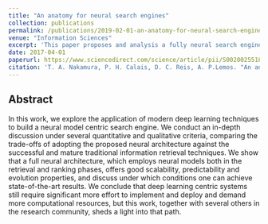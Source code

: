 ```yaml
---
title: "An anatomy for neural search engines"
collection: publications
permalink: /publications/2019-02-01-an-anatomy-for-neural-search-engine
venue: "Information Sciences"
excerpt: 'This paper proposes and analysis a fully neural search engine architecture.'
date: 2017-04-01
paperurl: https://www.sciencedirect.com/science/article/pii/S0020025518309952
citation: 'T. A. Nakamura, P. H. Calais, D. C. Reis, A. P.Lemos. "An anatomy for neural search engines", <i>Information Sciences</i> (2019), Volume 480, 339-353.'
---
```


## Abstract
In this work, we explore the application of modern deep learning techniques to build a neural model centric search engine. We conduct an in-depth discussion under several quantitative and qualitative criteria, comparing the trade-offs of adopting the proposed neural architecture against the successful and mature traditional information retrieval techniques. We show that a full neural architecture, which employs neural models both in the retrieval and ranking phases, offers good scalability, predictability and evolution properties, and discuss under which conditions one can achieve state-of-the-art results. We conclude that deep learning centric systems still require significant more effort to implement and deploy and demand more computational resources, but this work, together with several others in the research community, sheds a light into that path.
